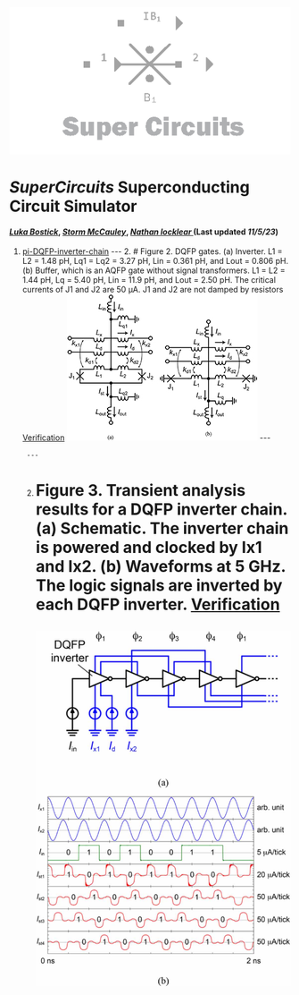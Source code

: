 ![](/img/external_image.png)

# *SuperCircuits* Superconducting Circuit Simulator
#### *[Luka Bostick](https://github.com/LukaBostick)*, *[Storm McCauley](https://github.com/StormMcCauley)*, *[Nathan locklear ](https://github.com/Nathanos4)* (Last updated *11/5/23*)


1. [pi-DQFP-inverter-chain](/docs/SuperCircuits/Simulation/pi_DQFP_inverter_chain)
        ---
     2. # Figure 2. DQFP gates. (a) Inverter. L1 = L2 = 1.48 pH, Lq1 = Lq2 = 3.27 pH, Lin = 0.361 pH, and Lout = 0.806 pH. (b) Buffer, which is an AQFP gate without signal transformers. L1 = L2 = 1.44 pH, Lq = 5.40 pH, Lin = 11.9 pH, and Lout = 2.50 pH. The critical currents of J1 and J2 are 50 μA. J1 and J2 are not damped by resistors [Verification](/docs/SuperCircuits/Simulation/pi_DQFP_inverter_chain.md)
        ![](/img/pi_DQFP_inverter_chain-fig.jpg)
        ---

        ---
    2. # Figure 3. Transient analysis results for a DQFP inverter chain. (a) Schematic. The inverter chain is powered and clocked by Ix1 and Ix2. (b) Waveforms at 5 GHz. The logic signals are inverted by each DQFP inverter. [Verification](/docs/SuperCircuits/Simulation/pi_DQFP_inverter_chain.md)
        ![](/img/fig2.jpg)
        ---

        